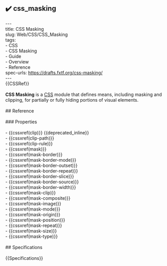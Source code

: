 ## ✔️ css_masking 
 ---<br/>title: CSS Masking<br/>slug: Web/CSS/CSS_Masking<br/>tags:<br/>  - CSS<br/>  - CSS Masking<br/>  - Guide<br/>  - Overview<br/>  - Reference<br/>spec-urls: https://drafts.fxtf.org/css-masking/<br/>---<br/>{{CSSRef}}<br/><br/>**CSS Masking** is a [CSS](/en-US/docs/Web/CSS) module that defines means, including masking and clipping, for partially or fully hiding portions of visual elements.<br/><br/>## Reference<br/><br/>### Properties<br/><br/>- {{cssxref(clip)}} {{deprecated_inline}}<br/>- {{cssxref(clip-path)}}<br/>- {{cssxref(clip-rule)}}<br/>- {{cssxref(mask)}}<br/>- {{cssxref(mask-border)}}<br/>- {{cssxref(mask-border-mode)}}<br/>- {{cssxref(mask-border-outset)}}<br/>- {{cssxref(mask-border-repeat)}}<br/>- {{cssxref(mask-border-slice)}}<br/>- {{cssxref(mask-border-source)}}<br/>- {{cssxref(mask-border-width)}}<br/>- {{cssxref(mask-clip)}}<br/>- {{cssxref(mask-composite)}}<br/>- {{cssxref(mask-image)}}<br/>- {{cssxref(mask-mode)}}<br/>- {{cssxref(mask-origin)}}<br/>- {{cssxref(mask-position)}}<br/>- {{cssxref(mask-repeat)}}<br/>- {{cssxref(mask-size)}}<br/>- {{cssxref(mask-type)}}<br/><br/>## Specifications<br/><br/>{{Specifications}}<br/>